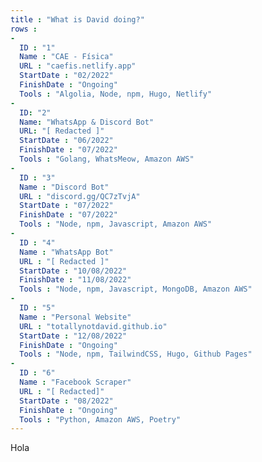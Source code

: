 ```yaml
---
title : "What is David doing?"
rows : 
-
  ID : "1"
  Name : "CAE - Física"
  URL : "caefis.netlify.app"
  StartDate : "02/2022"
  FinishDate : "Ongoing"
  Tools : "Algolia, Node, npm, Hugo, Netlify"
-
  ID: "2"
  Name: "WhatsApp & Discord Bot"
  URL: "[ Redacted ]"
  StartDate : "06/2022"
  FinishDate : "07/2022"
  Tools : "Golang, WhatsMeow, Amazon AWS"
-
  ID : "3"
  Name : "Discord Bot"
  URL : "discord.gg/QC7zTvjA"
  StartDate : "07/2022"
  FinishDate : "07/2022"
  Tools : "Node, npm, Javascript, Amazon AWS"
-
  ID : "4"
  Name : "WhatsApp Bot"
  URL : "[ Redacted ]"
  StartDate : "10/08/2022"
  FinishDate : "11/08/2022"
  Tools : "Node, npm, Javascript, MongoDB, Amazon AWS"
- 
  ID : "5"
  Name : "Personal Website"
  URL : "totallynotdavid.github.io"
  StartDate : "12/08/2022"
  FinishDate : "Ongoing"
  Tools : "Node, npm, TailwindCSS, Hugo, Github Pages"
-
  ID : "6"
  Name : "Facebook Scraper"
  URL : "[ Redacted]"
  StartDate : "08/2022"
  FinishDate : "Ongoing"
  Tools : "Python, Amazon AWS, Poetry"
---
```


Hola